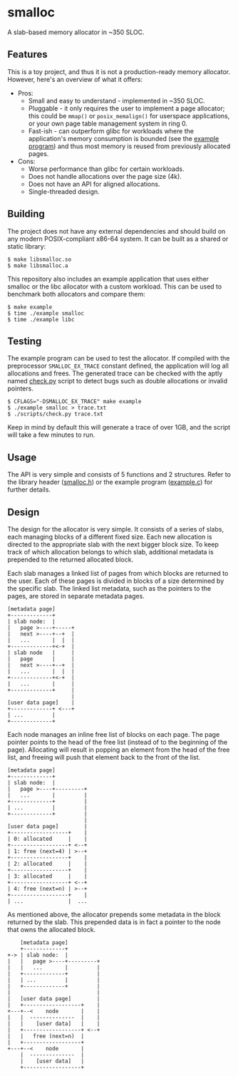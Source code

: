# smalloc

A slab-based memory allocator in ~350 SLOC.

## Features ##

This is a toy project, and thus it is not a production-ready memory allocator. However, here's an overview of what it offers:

* Pros:
	* Small and easy to understand - implemented in ~350 SLOC.
	* Pluggable - it only requires the user to implement a page allocator; this could be `mmap()` or `posix_memalign()` for userspace applications, or your own page table management system in ring 0.
	* Fast-ish - can outperform glibc for workloads where the application's memory consumption is bounded (see the [example program](src/example.c)) and thus most memory is reused from previously allocated pages.
* Cons:
	* Worse performance than glibc for certain workloads.
	* Does not handle allocations over the page size (4k).
	* Does not have an API for aligned allocations.
	* Single-threaded design.

## Building ##

The project does not have any external dependencies and should build on any modern POSIX-compliant x86-64 system. It can be built as a shared or static library:

```
$ make libsmalloc.so
$ make libsmalloc.a
```

This repository also includes an example application that uses either smalloc or the libc allocator with a custom workload. This can be used to benchmark both allocators and compare them:

```
$ make example
$ time ./example smalloc
$ time ./example libc
```

## Testing ##

The example program can be used to test the allocator. If compiled with the preprocessor `SMALLOC_EX_TRACE` constant defined, the application will log all allocations and frees. The generated trace can be checked with the aptly named [check.py](scripts/check.py) script to detect bugs such as double allocations or invalid pointers.

```
$ CFLAGS="-DSMALLOC_EX_TRACE" make example
$ ./example smalloc > trace.txt
$ ./scripts/check.py trace.txt
```

Keep in mind by default this will generate a trace of over 1GB, and the script will take a few minutes to run.

## Usage ##

The API is very simple and consists of 5 functions and 2 structures. Refer to the library header ([smalloc.h](include/smalloc.h)) or the example program ([example.c](src/example.c)) for further details.

## Design ## 

The design for the allocator is very simple. It consists of a series of slabs, each managing blocks of a different fixed size. Each new allocation is directed to the appropriate slab with the next bigger block size. To keep track of which allocation belongs to which slab, additional metadata is prepended to the returned allocated block.

Each slab manages a linked list of pages from which blocks are returned to the user. Each of these pages is divided in blocks of a size determined by the specific slab. The linked list metadata, such as the pointers to the pages, are stored in separate metadata pages.

```
[metadata page]
+-------------+
| slab node:  |
|   page >----+-----+
|   next >----+--+  |
|   ...       |  |  |
+-------------+<-+  |
| slab node   |     |
|   page      |     |
|   next >----+--+  |
|   ...       |  |  |
+-------------+<-+  |
|   ...       |     |
+-------------+     |
                    |
[user data page]    |
+-------------+ <---+
| ...         |
+-------------+
```

Each node manages an inline free list of blocks on each page. The page pointer points to the head of the free list (instead of to the beginning of the page). Allocating will result in popping an element from the head of the free list, and freeing will push that element back to the front of the list.

```
[metadata page]
+-------------+
| slab node:  |
|   page >----+---------+
|   ...       |         |
+-------------+         |
| ...         |         |
+-------------+         |
                        |
[user data page]        |
+------------------+    |
| 0: allocated     |    |
+------------------+ <--+
| 1: free (next=4) | >--+
+------------------+    |
| 2: allocated     |    |
+------------------+    |
| 3: allocated     |    |
+------------------+ <--+
| 4: free (next=n) | >--+
+------------------+    |
| ...              |  ...
```

As mentioned above, the allocator prepends some metadata in the block returned by the slab. This prepended data is in fact a pointer to the node that owns the allocated block.

```
    [metadata page]
    +-------------+
+-> | slab node:  |
|   |   page >----+---------+
|   |   ...       |         |
|   +-------------+         |
|   | ...         |         |
|   +-------------+         |
|                           |
|   [user data page]        |
|   +------------------+    |
+---+--<    node       |    |
|   |  --------------  |    |
|   |    [user data]   |    |
|   +------------------+ <--+
|   |   free (next=n)  |
|   +------------------+
+---+--<    node       |
    |  --------------  |
    |    [user data]   |
    +------------------+
```